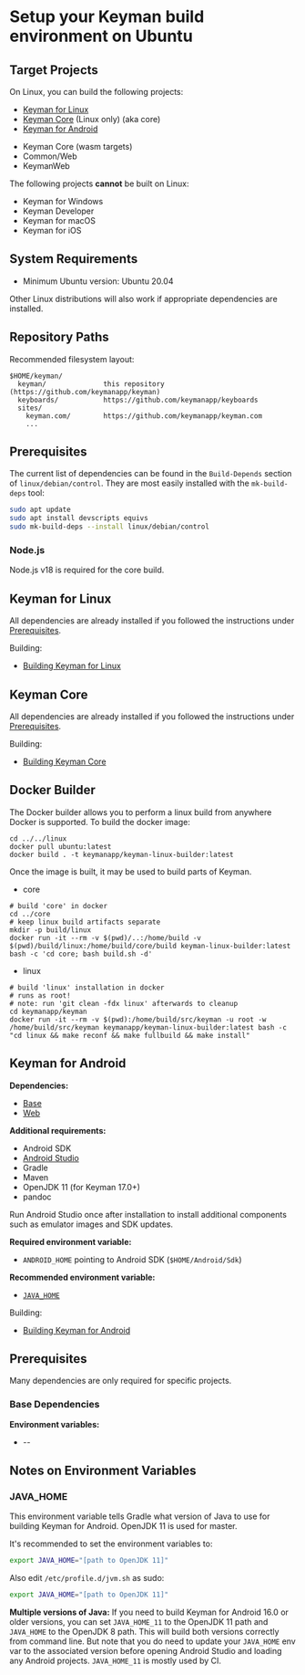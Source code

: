 # Setup your Keyman build environment on Ubuntu

## Target Projects

On Linux, you can build the following projects:

* [Keyman for Linux](#keyman-for-linux)
* [Keyman Core](#keyman-core) (Linux only) (aka core)
* [Keyman for Android](#keyman-for-android)
<!-- TODO: document how to build for Web, Core-Wasm and Common/Web on Linux. See TC build agent for details. -->
* Keyman Core (wasm targets)
* Common/Web
* KeymanWeb

The following projects **cannot** be built on Linux:

* Keyman for Windows
* Keyman Developer
* Keyman for macOS
* Keyman for iOS

## System Requirements

* Minimum Ubuntu version: Ubuntu 20.04

Other Linux distributions will also work if appropriate dependencies are installed.

## Repository Paths

Recommended filesystem layout:

```text
$HOME/keyman/
  keyman/              this repository (https://github.com/keymanapp/keyman)
  keyboards/           https://github.com/keymanapp/keyboards
  sites/
    keyman.com/        https://github.com/keymanapp/keyman.com
    ...
```

## Prerequisites

The current list of dependencies can be found in the `Build-Depends` section of `linux/debian/control`.
They are most easily installed with the `mk-build-deps` tool:

```bash
sudo apt update
sudo apt install devscripts equivs
sudo mk-build-deps --install linux/debian/control
```

### Node.js

Node.js v18 is required for the core build.

## Keyman for Linux

All dependencies are already installed if you followed the instructions under [Prerequisites](#Prerequisites).

Building:

* [Building Keyman for Linux](../../linux/README.md)

## Keyman Core

All dependencies are already installed if you followed the instructions under [Prerequisites](#Prerequisites).

Building:

* [Building Keyman Core](../../core/doc/BUILDING.md)

## Docker Builder

The Docker builder allows you to perform a linux build from anywhere Docker is supported.
To build the docker image:

```shell
cd ../../linux
docker pull ubuntu:latest
docker build . -t keymanapp/keyman-linux-builder:latest
```

Once the image is built, it may be used to build parts of Keyman.

- core

```shell
# build 'core' in docker
cd ../core
# keep linux build artifacts separate
mkdir -p build/linux
docker run -it --rm -v $(pwd)/..:/home/build -v $(pwd)/build/linux:/home/build/core/build keyman-linux-builder:latest bash -c 'cd core; bash build.sh -d'
```

- linux

```shell
# build 'linux' installation in docker
# runs as root!
# note: run 'git clean -fdx linux' afterwards to cleanup
cd keymanapp/keyman
docker run -it --rm -v $(pwd):/home/build/src/keyman -u root -w /home/build/src/keyman keymanapp/keyman-linux-builder:latest bash -c "cd linux && make reconf && make fullbuild && make install"
```

## Keyman for Android

**Dependencies:**

* [Base](#base-dependencies)
* [Web](./windows#web-dependencies)

**Additional requirements:**

* Android SDK
* [Android Studio](https://developer.android.com/studio/install#linux)
* Gradle
* Maven
* OpenJDK 11 (for Keyman 17.0+)
* pandoc

Run Android Studio once after installation to install additional components
such as emulator images and SDK updates.

**Required environment variable:**

* `ANDROID_HOME` pointing to Android SDK (`$HOME/Android/Sdk`)

**Recommended environment variable:**

* [`JAVA_HOME`](#java_home)

Building:

* [Building Keyman for Android](../../android/README.md)

## Prerequisites

Many dependencies are only required for specific projects.

### Base Dependencies

**Environment variables:**

* --

## Notes on Environment Variables

### JAVA_HOME

This environment variable tells Gradle what version of Java to use for building
Keyman for Android. OpenJDK 11 is used for master.

It's recommended to set the environment variables to:

```bash
export JAVA_HOME="[path to OpenJDK 11]"
```

Also edit `/etc/profile.d/jvm.sh` as sudo:

```bash
export JAVA_HOME="[path to OpenJDK 11]"
```

**Multiple versions of Java:** If you need to build Keyman for Android 16.0 or
older versions, you can set `JAVA_HOME_11` to the OpenJDK 11 path and
`JAVA_HOME` to the OpenJDK 8 path. This will build both versions correctly
from command line. But note that you do need to update your `JAVA_HOME` env
var to the associated version before opening Android Studio and loading any
Android projects. `JAVA_HOME_11` is mostly used by CI.
